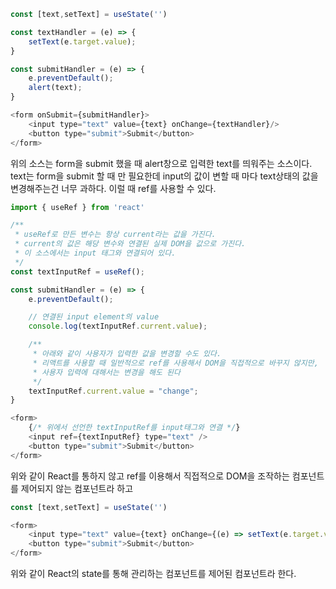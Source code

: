 ```javascript
const [text,setText] = useState('')

const textHandler = (e) => {
    setText(e.target.value);
}

const submitHandler = (e) => {
    e.preventDefault();
    alert(text);
}

<form onSubmit={submitHandler}>
    <input type="text" value={text} onChange={textHandler}/>
    <button type="submit">Submit</button>
</form>

```
위의 소스는 form을 submit 했을 때 alert창으로 입력한 text를 띄워주는 소스이다.
text는 form을 submit 할 때 만 필요한데 input의 값이 변할 때 마다 text상태의 값을 변경해주는건 너무 과하다.
이럴 때 ref를 사용할 수 있다.

```javascript
import { useRef } from 'react'

/**
 * useRef로 만든 변수는 항상 current라는 값을 가진다.
 * current의 값은 해당 변수와 연결된 실제 DOM을 값으로 가진다.
 * 이 소스에서는 input 태그와 연결되어 있다.
 */
const textInputRef = useRef();

const submitHandler = (e) => {
    e.preventDefault();

    // 연결된 input element의 value
    console.log(textInputRef.current.value);

    /**
     * 아래와 같이 사용자가 입력한 값을 변경할 수도 있다.
     * 리액트를 사용할 때 일반적으로 ref를 사용해서 DOM을 직접적으로 바꾸지 않지만,
     * 사용자 입력에 대해서는 변경을 해도 된다
     */
    textInputRef.current.value = "change";
}

<form>
    {/* 위에서 선언한 textInputRef를 input태그와 연결 */}
    <input ref={textInputRef} type="text" />
    <button type="submit">Submit</button>
</form>
```

위와 같이 React를 통하지 않고 ref를 이용해서 직접적으로 DOM을 조작하는 컴포넌트를 제어되지 않는 컴포넌트라 하고

```javascript
const [text,setText] = useState('')

<form>
    <input type="text" value={text} onChange={(e) => setText(e.target.value)}/>
    <button type="submit">Submit</button>
</form>
```

위와 같이 React의 state를 통해 관리하는 컴포넌트를 제어된 컴포넌트라 한다.